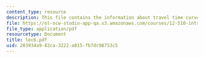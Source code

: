 ```yaml
---
content_type: resource
description: This file contains the information about travel time curves.
file: https://ol-ocw-studio-app-qa.s3.amazonaws.com/courses/12-510-introduction-to-seismology-spring-2010/203934a982ca3222a015fb7dc98753c5_lec6.pdf
file_type: application/pdf
resourcetype: Document
title: lec6.pdf
uid: 203934a9-82ca-3222-a015-fb7dc98753c5
---
```

